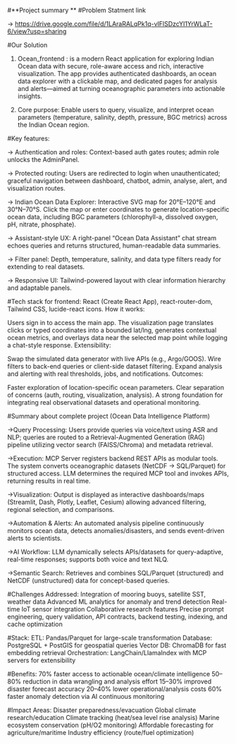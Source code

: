 #**Project summary
**
#Problem Statment link 

-> https://drive.google.com/file/d/1LAraRALqPk1q-vIFlSDzcYI1YrWLaT-6/view?usp=sharing

#Our Solution 
1. Ocean_frontend : is a modern React application for exploring Indian Ocean data with secure, role-aware access and rich, interactive visualization. The app provides authenticated dashboards, an ocean data explorer with a clickable map, and dedicated pages for analysis and alerts—aimed at turning oceanographic parameters into actionable insights.

2. Core purpose: Enable users to query, visualize, and interpret ocean parameters (temperature, salinity, depth, pressure, BGC metrics) across the Indian Ocean region.

#Key features:

-> Authentication and roles: Context-based auth gates routes; admin role unlocks the AdminPanel.

-> Protected routing: Users are redirected to login when unauthenticated; graceful navigation between dashboard, chatbot, admin, analyse, alert, and visualization routes.

-> Indian Ocean Data Explorer: Interactive SVG map for 20°E–120°E and 30°N–70°S. Click the map or enter coordinates to generate location-specific ocean data, including BGC parameters (chlorophyll-a, dissolved oxygen, pH, nitrate, phosphate).

-> Assistant-style UX: A right-panel “Ocean Data Assistant” chat stream echoes queries and returns structured, human-readable data summaries.

-> Filter panel: Depth, temperature, salinity, and data type filters ready for extending to real datasets.

-> Responsive UI: Tailwind-powered layout with clear information hierarchy and adaptable panels.


#Tech stack for frontend:
React (Create React App), react-router-dom, Tailwind CSS, lucide-react icons.
How it works:

Users sign in to access the main app. The visualization page translates clicks or typed coordinates into a bounded lat/lng, generates contextual ocean metrics, and overlays data near the selected map point while logging a chat-style response.
Extensibility:

Swap the simulated data generator with live APIs (e.g., Argo/GOOS).
Wire filters to back-end queries or client-side dataset filtering.
Expand analysis and alerting with real thresholds, jobs, and notifications.
Outcomes:

Faster exploration of location-specific ocean parameters.
Clear separation of concerns (auth, routing, visualization, analysis).
A strong foundation for integrating real observational datasets and operational monitoring.



#Summary about complete project  (Ocean Data Intelligence Platform)

->Query Processing: Users provide queries via voice/text using ASR and NLP; queries are routed to a Retrieval-Augmented Generation (RAG) pipeline utilizing vector search (FAISS/Chroma) and metadata retrieval.

->Execution: MCP Server registers backend REST APIs as modular tools. The system converts oceanographic datasets (NetCDF → SQL/Parquet) for structured access. LLM determines the required MCP tool and invokes APIs, returning results in real time.

->Visualization: Output is displayed as interactive dashboards/maps (Streamlit, Dash, Plotly, Leaflet, Cesium) allowing advanced filtering, regional selection, and comparisons.

->Automation & Alerts: An automated analysis pipeline continuously monitors ocean data, detects anomalies/disasters, and sends event-driven alerts to scientists.

->AI Workflow: LLM dynamically selects APIs/datasets for query-adaptive, real-time responses; supports both voice and text NLQ.

->Semantic Search: Retrieves and combines SQL/Parquet (structured) and NetCDF (unstructured) data for concept-based queries.

#Challenges Addressed:
Integration of mooring buoys, satellite SST, weather data
Advanced ML analytics for anomaly and trend detection
Real-time IoT sensor integration
Collaborative research features
Precise prompt engineering, query validation, API contracts, backend testing, indexing, and cache optimization

#Stack:
ETL: Pandas/Parquet for large-scale transformation
Database: PostgreSQL + PostGIS for geospatial queries
Vector DB: ChromaDB for fast embedding retrieval
Orchestration: LangChain/LlamaIndex with MCP servers for extensibility

#Benefits:
70% faster access to actionable ocean/climate intelligence
50–80% reduction in data wrangling and analysis effort
15–30% improved disaster forecast accuracy
20–40% lower operational/analysis costs
60% faster anomaly detection via AI continuous monitoring

#Impact Areas:
Disaster preparedness/evacuation
Global climate research/education
Climate tracking (heat/sea level rise analysis)
Marine ecosystem conservation (pH/O2 monitoring)
Affordable forecasting for agriculture/maritime
Industry efficiency (route/fuel optimization) 
